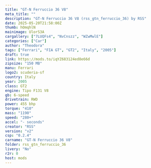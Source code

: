 ```yaml
---
title: "GT-N Ferruccio 36 V8"
meta_title: ""
description: "GT-N Ferruccio 36 V8 (rss_gtn_ferruccio_36) by RSS"
date: 2025-05-20T21:58:00Z
thumb: hOmqhlN
mainimage: UlorS3A
cargallery: ["7LUQFs4", "NvCnszz", "WZwMwlE"]
categories: ["Car"]
author: "Theodora"
tags: ["Ferrari", "FIA GT", "GT2", "Italy", "2005"]
draft: true
link: https://mods.to/iqYZ683124ed8e66d
zipsize: "150 MB"
manu: Ferrari
logo2: scuderia-sf
country: Italy
year: 2005
class: GT2
engine: Tipo F131 V8
gb: 6-speed
drivetrain: RWD
power: 455 bhp 
torque: "410"
mass: "1190"
speed: "280+"
accel: "- seconds"
creator: "RSS"
version: "v2"
csp: "0.2.4"
carname: "GT-N Ferruccio 36 V8"
folder: rss_gtn_ferruccio_36
livery: "No"
r2r: 0
host: mods
---
```

